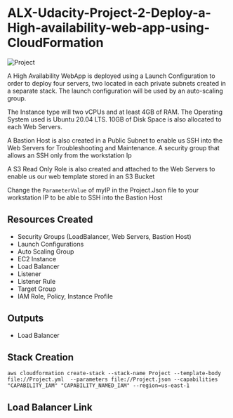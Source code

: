 # ALX-Udacity-Project-2-Deploy-a-High-availability-web-app-using-CloudFormation

![Project](https://user-images.githubusercontent.com/71105480/175111700-4a85d7e2-bf05-4c4d-b3c8-13a19235414e.jpeg)

A High Availability WebApp is deployed using a Launch Configuration to order to deploy four servers, two located in each private subnets created in a separate stack. The launch configuration will be used by an auto-scaling group.


The Instance type will two vCPUs and at least 4GB of RAM. The Operating System used is Ubuntu 20.04 LTS. 10GB of Disk Space is also allocated to each Web Servers.


A Bastion Host is also created in a Public Subnet to enable us SSH into the Web Servers for Troubleshooting and Maintenance. A security group that allows an SSH only from the workstation Ip


A S3 Read Only Role is also created and attached to the Web Servers to enable us our web template stored in an S3 Bucket

Change the `ParameterValue` of myIP in the Project.Json file to your workstation IP to be able to SSH into the Bastion Host
## Resources Created
- Security Groups (LoadBalancer, Web Servers, Bastion Host)
- Launch Configurations
- Auto Scaling Group
- EC2 Instance
- Load Balancer
- Listener
- Listener Rule
- Target Group
- IAM Role, Policy, Instance Profile

## Outputs
- Load Balancer 

## Stack Creation

```
aws cloudformation create-stack --stack-name Project --template-body file://Project.yml  --parameters file://Project.json --capabilities "CAPABILITY_IAM" "CAPABILITY_NAMED_IAM" --region=us-east-1
```
## Load Balancer Link









